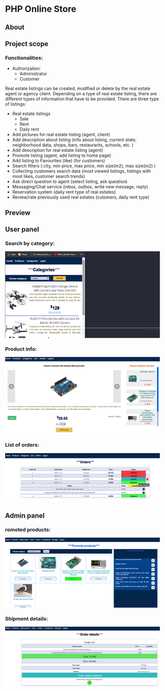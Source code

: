# PHP Online Store

## About
 

## Project scope

### Functionalities:

- Authorization:
  - Administrator
  - Customer

Real estate listings can be created, modified or delete by the real estate agent or agency client. Depending on a type of real estate listing, there are different types of information that have to be provided.
There are three type of listings:

- Real estate listings
  - Sale
  - Rent
  - Daily rent
- Add pictures for real estate listing (agent, client)
- Add description about listing (info about listing, current state, neighborhood data, shops, bars, restaurants, schools, etc. )
- Add description for real estate listing (agent)
- Promote listing (agent, add listing to home page)
- Add listing to Favourites (like) (for customers)
- Search filters ( city, min price, max price, min size(m2), max size(m2) )
- Collecting customers search data (most viewed listings, listings with most likes, customer search trends)
- Ask direct question to agent (select listing, ask question)
- Messaging/Chat service (inbox, outbox, write new message, reply)
- Reservation system (daily rent type of real estates)
- Review/rate previously used real estates (cutomers, daily rent type)
 

## Preview

## User panel

### Search by category:
![](screenshots/categ.png)

### Product info:
![](screenshots/info2.png)

### List of orders:
![](screenshots/orders.png)

## Admin panel

### romoted products:
![](screenshots/promoted.png) 

### Shipment details:
![](screenshots/orderdetails.png)  


